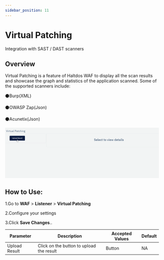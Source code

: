 ```yaml
---
sidebar_position: 11
---
```

# Virtual Patching 
Integration with SAST / DAST scanners

## Overview
Virtual Patching is a feature of Haltdos WAF to display all the scan results and showcase the graph and statistics of the application scanned. Some of the supported scanners include:


:black_circle:Burp(XML)

:black_circle:OWASP Zap(Json)

:black_circle:Acunetix(Json)



![virtualpatching](/img/waf/v6/docs/virtual_patching.png)

## How to Use:

1.Go to **WAF** > **Listener** > **Virtual Patching**

2.Configure your settings

3.Click **Save Changes**..

| Parameter | Description |Accepted Values | Default
| ----------- | ----------- |-------------| -------|
| Upload Result | Click on the button to upload the result | Button | NA